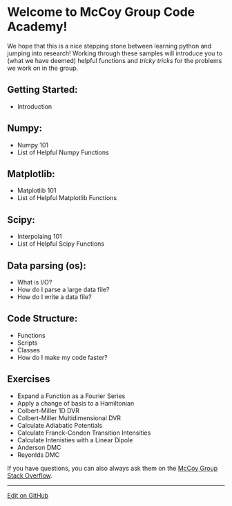 # Welcome to McCoy Group Code Academy!

We hope that this is a nice stepping stone between learning python and jumping into research! Working through these samples will introduce you to (what we have deemed) helpful functions and _tricky tricks_ for the problems we work on in the group. 

## Getting Started: 
* Introduction

## Numpy:
* Numpy 101
* List of Helpful Numpy Functions

## Matplotlib:
* Matplotlib 101
* List of Helpful Matplotlib Functions

## Scipy:
* Interpolaing 101
* List of Helpful Scipy Functions

## Data parsing (os):
* What is I/O?
* How do I parse a large data file?
* How do I write a data file?

## Code Structure:
* Functions
* Scripts
* Classes
* How do I make my code faster?

## Exercises
* Expand a Function as a Fourier Series
* Apply a change of basis to a Hamiltonian
* Colbert-Miller 1D DVR
* Colbert-Miller Multidimensional DVR
* Calculate Adiabatic Potentials
* Calculate Franck-Condon Transition Intensities
* Calculate Intenisties with a Linear Dipole
* Anderson DMC
* Reyonlds DMC

If you have questions, you can also always ask them on the [McCoy Group Stack Overflow](https://stackoverflow.com/c/mccoygroup/questions/ask).

---
[Edit on GitHub](https://github.com/McCoyGroup/References/edit/gh-pages/McCoy%20Group%20Code%20Academy/index.md)

